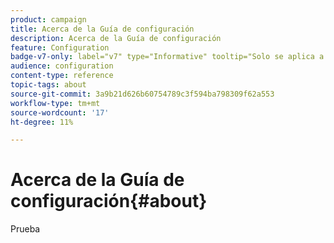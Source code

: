 ```yaml
---
product: campaign
title: Acerca de la Guía de configuración
description: Acerca de la Guía de configuración
feature: Configuration
badge-v7-only: label="v7" type="Informative" tooltip="Solo se aplica a Campaign Classic v7"
audience: configuration
content-type: reference
topic-tags: about
source-git-commit: 3a9b21d626b60754789c3f594ba798309f62a553
workflow-type: tm+mt
source-wordcount: '17'
ht-degree: 11%

---
```



# Acerca de la Guía de configuración{#about}



Prueba


